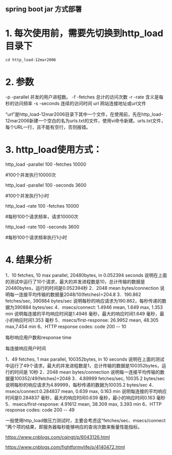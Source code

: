 ## spring boot jar 方式部署
 

 # 1. 每次使用前，需要先切换到http_load目录下 
 ```
 cd http_load-12mar2006
```

 # 2. 参数
-p	-parallel	并发的用户进程数。
-f	-fetches	总计的访问次数
-r	-rate	含义是每秒的访问频率
-s	-seconds	连续的访问时间
url	 	网站连接地址或url文件

“url”是http_load-12mar2006目录下其中一个文件，在使用前，先在http_load-12mar2006新建一个空白的名为urls.txt的文件，使用vi命令新建。urls.txt文件，每个URL一行，且不能有空行，否则报错。


# 3. http_load使用方式：

http_load -parallel 100 -fetches 10000

#100个并发执行10000次

http_load -parallel 100 -seconds 3600

#100个并发执行1小时

http_load -rate 100 -fetches 10000

#每秒100个请求频率，请求10000次

http_load -rate 100 -seconds 3600

#每秒100个请求频率执行1小时


# 4. 结果分析
1．10 fetches, 10 max parallel, 20480bytes, in 0.052394 seconds
说明在上面的测试中运行了10个请求，最大的并发进程数是10，总计传输的数据是20480bytes，运行的时间是0.052394秒
2．2048 mean bytes/connection
说明每一连接平均传输的数据量2048/10(fetches)=204.8
3．190.862 fetches/sec, 390884 bytes/sec
说明每秒的响应请求为190.862，每秒传递的数据为390884 bytes/sec
4．msecs/connect: 1.4946 mean, 1.649 max, 1.353 min
说明每连接的平均响应时间是1.4946 毫秒，最大的响应时间1.649 毫秒，最小的响应时间1.353 毫秒
5．msecs/first-response: 26.9952 mean, 48.305 max,7.454 min
6、HTTP response codes: code 200 -- 10

每秒响应用户数和response time

每连接响应用户时间


1．49 fetches, 1 max parallel, 100352bytes, in 10 seconds
说明在上面的测试中运行了49个请求，最大的并发进程数是1，总计传输的数据是100352bytes，运行的时间是 10秒
2．2048 mean bytes/connection
说明每一连接平均传输的数据量100352/49(fetches)=2048
3．4.89999 fetches/sec, 10035.2 bytes/sec
说明每秒的响应请求为4.89999，每秒传递的数据为10035.2 bytes/sec
4．msecs/connect:0.284837 mean, 0.639 max, 0.163 min
说明每连接的平均响应时间是0.284837 毫秒，最大的响应时间0.639 毫秒，最小的响应时间0.163 毫秒
5．msecs/first-response: 4.91612 mean, 38.309 max, 3.393 min
6、HTTP response codes: code 200 -- 49


一般使用http_load做压力测试时，主要会考虑这“fetches/sec、msecs/connect ”两个项的结果，即服务器每秒能够响应的查询次数来衡量性能指标。





https://www.cnblogs.com/cqingt/p/6043126.html

https://www.cnblogs.com/fightformylife/p/4140472.html